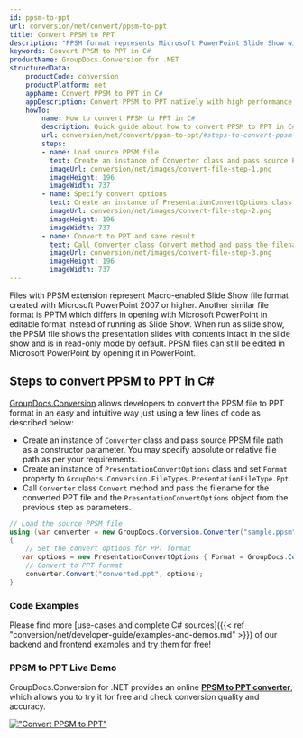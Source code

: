 ```yaml
---
id: ppsm-to-ppt
url: conversion/net/convert/ppsm-to-ppt
title: Convert PPSM to PPT
description: "PPSM format represents Microsoft PowerPoint Slide Show with .ppsm extension. Learn how to convert PPSM to PPT file programmatically in C# language using GroupDocs.Conversion for .NET library."
keywords: Convert PPSM to PPT in C#
productName: GroupDocs.Conversion for .NET
structuredData:
    productCode: conversion
    productPlatform: net
    appName: Convert PPSM to PPT in C#
    appDescription: Convert PPSM to PPT natively with high performance using C# language and server side GroupDocs.Conversion for .NET APIs, without the use of any software like Microsoft or Open Office.
    howTo:
        name: How to convert PPSM to PPT in C# 
        description: Quick guide about how to convert PPSM to PPT in C# with high performance and accuracy.
        url: conversion/net/convert/ppsm-to-ppt/#steps-to-convert-ppsm-to-ppt-in-c
        steps:
        - name: Load source PPSM file 
          text: Create an instance of Converter class and pass source PPSM file path as a constructor parameter. You may specify absolute or relative file path as per your requirements. 
          imageUrl: conversion/net/images/convert-file-step-1.png
          imageHeight: 196
          imageWidth: 737
        - name: Specify convert options 
          text: Create an instance of PresentationConvertOptions class.
          imageUrl: conversion/net/images/convert-file-step-2.png
          imageHeight: 196
          imageWidth: 737
        - name: Convert to PPT and save result 
          text: Call Converter class Convert method and pass the filename for the converted HTML file and the PresentationConvertOptions object from the previous step as parameters.
          imageUrl: conversion/net/images/convert-file-step-3.png
          imageHeight: 196
          imageWidth: 737
---
```


Files with PPSM extension represent Macro-enabled Slide Show file format created with Microsoft PowerPoint 2007 or higher. Another similar file format is PPTM which differs in opening with Microsoft PowerPoint in editable format instead of running as Slide Show. When run as slide show, the PPSM file shows the presentation slides with contents intact in the slide show and is in read-only mode by default. PPSM files can still be edited in Microsoft PowerPoint by opening it in PowerPoint.

## Steps to convert PPSM to PPT in C#

[GroupDocs.Conversion](https://products.groupdocs.com/conversion/net) allows developers to convert the PPSM file to PPT format in an easy and intuitive way just using a few lines of code as described below:

* Create an instance of `Converter` class and pass source PPSM file path as a constructor parameter. You may specify absolute or relative file path as per your requirements. 
* Create an instance of `PresentationConvertOptions` class and set `Format` property to `GroupDocs.Conversion.FileTypes.PresentationFileType.Ppt`.
* Call `Converter` class `Convert` method and pass the filename for the converted PPT file and the `PresentationConvertOptions` object from the previous step as parameters.

```csharp
// Load the source PPSM file
using (var converter = new GroupDocs.Conversion.Converter("sample.ppsm"))
{
    // Set the convert options for PPT format
   var options = new PresentationConvertOptions { Format = GroupDocs.Conversion.FileTypes.PresentationFileType.Ppt };
    // Convert to PPT format
    converter.Convert("converted.ppt", options);
}
```

### Code Examples

Please find more [use-cases and complete C# sources]({{< ref "conversion/net/developer-guide/examples-and-demos.md" >}}) of our backend and frontend examples and try them for free!

### PPSM to PPT Live Demo

GroupDocs.Conversion for .NET provides an online [**PPSM to PPT converter**](https://products.groupdocs.app/conversion/ppsm-to-ppt), which allows you to try it for free and check conversion quality and accuracy.

[!["Convert PPSM to PPT"](conversion/net/images/convert-to-ppt/convert-ppsm-to-ppt.png)](https://products.groupdocs.app/conversion/ppsm-to-ppt)